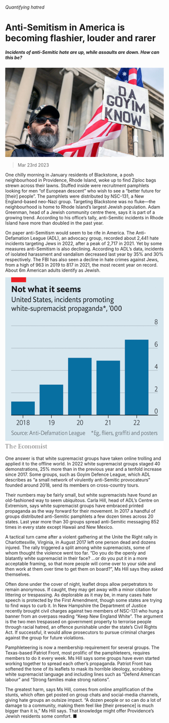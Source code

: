 ###### Quantifying hatred

# Anti-Semitism in America is becoming flashier, louder and rarer 

##### Incidents of anti-Semitic hate are up, while assaults are down. How can this be? 

![image](images/20230325_USP502.jpg) 

> Mar 23rd 2023 

One chilly morning in January residents of Blackstone, a posh neighbourhood in Providence, Rhode Island, woke up to find Ziploc bags strewn across their lawns. Stuffed inside were recruitment pamphlets looking for men “of European descent” who wish to see a “better future for [their] people”. The pamphlets were distributed by NSC-131, a New England-based neo-Nazi group. Targeting Blackstone was no fluke—the neighbourhood is home to Rhode Island’s largest Jewish population. Adam Greenman, head of a Jewish community centre there, says it is part of a growing trend. According to his office’s tally, anti-Semitic incidents in Rhode Island have more than doubled in the past year.

On paper anti-Semitism would seem to be rife in America. The Anti-Defamation League (ADL), an advocacy group, recorded about 2,441 hate incidents targeting Jews in 2022, after a peak of 2,717 in 2021. Yet by some measures anti-Semitism is also declining. According to ADL’s data, incidents of isolated harassment and vandalism decreased last year by 35% and 30% respectively. The FBI has also seen a decline in hate crimes against Jews, from a high of 963 in 2019 to 817 in 2021, the most recent year on record. About 6m American adults identify as Jewish.

![image](images/20230325_USC356.png) 


One answer is that white supremacist groups have taken online trolling and applied it to the offline world. In 2022 white supremacist groups staged 40 demonstrations, 25% more than in the previous year and a tenfold increase since 2017. Some groups, such as Goyim Defence League, which ADL describes as “a small network of virulently anti-Semitic provocateurs” founded around 2018, send its members on cross-country tours.

Their numbers may be fairly small, but white supremacists have found an old-fashioned way to seem ubiquitous. Carla Hill, head of ADL’s Centre on Extremism, says white supremacist groups have embraced printed propaganda as the way forward for their movement. In 2017 a handful of groups distributed anti-Semitic pamphlets a few dozen times across 20 states. Last year more than 30 groups spread anti-Semitic messaging 852 times in every state except Hawaii and New Mexico.

A tactical turn came after a violent gathering at the Unite the Right rally in Charlottesville, Virginia, in August 2017 left one person dead and dozens injured. The rally triggered a split among white supremacists, some of whom thought the violence went too far. “Do you do the openly and blatantly white supremacist in their face? …or do you put it in a more acceptable framing, so that more people will come over to your side and then work at them over time to get them on board?”, Ms Hill says they asked themselves.

Often done under the cover of night, leaflet drops allow perpetrators to remain anonymous. If caught, they may get away with a minor citation for littering or trespassing. As deplorable as it may be, in many cases hate speech is protected by the First Amendment, though some states are trying to find ways to curb it. In New Hampshire the Department of Justice recently brought civil charges against two members of NSC-131 who hung a banner from an overpass reading “Keep New England White”. The argument is the two men trespassed on government property to terrorise people through racial hatred, an offence punishable under the state’s Civil Rights Act. If successful, it would allow prosecutors to pursue criminal charges against the group for future violations.

Pamphleteering is now a membership requirement for several groups. The Texas-based Patriot Front, most prolific of the pamphleteers, requires members to do it every week. Ms Hill says some groups have even started working together to spread each other’s propaganda. Patriot Front has softened the tone of its leaflets to mask its horrible ideology, scrubbing white supremacist language and including lines such as “Defend American labour” and “Strong families make strong nations”. 

The greatest harm, says Ms Hill, comes from online amplification of the stunts, which often get posted on group chats and social-media channels, giving hate groups an outsize impact. “A dozen people or so can do a lot of damage to a community, making them feel like [their presence] is much bigger than it is,” Ms Hill says. That knowledge might offer Providence’s Jewish residents some comfort. ■


